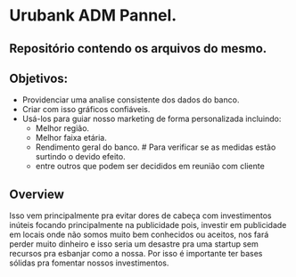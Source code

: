 # Urubank ADM Pannel.
## Repositório contendo os arquivos do mesmo.
## Objetivos:
  - Providenciar uma analise consistente dos dados do banco.
  - Criar com isso gráficos confiáveis.
  - Usá-los para guiar nosso marketing de forma personalizada incluindo:
    - Melhor região.
    - Melhor faixa etária.
    - Rendimento geral do banco. # Para verificar se as medidas estão surtindo o devido efeito.
    - entre outros que podem ser decididos em reunião com cliente
    
## Overview
  Isso vem principalmente pra evitar dores de cabeça com investimentos inúteis focando principalmente na publicidade
  pois, investir em publicidade em locais onde não somos muito bem conhecidos ou aceitos, nos fará perder muito dinheiro
  e isso seria um desastre pra uma startup sem recursos pra esbanjar como a nossa.
  Por isso é importante ter bases sólidas pra fomentar nossos investimentos.
